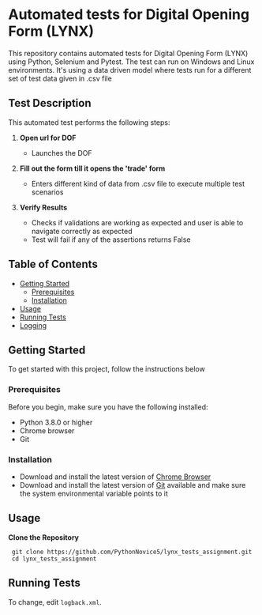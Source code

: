 # Automated tests for Digital Opening Form (LYNX)

This repository contains automated tests for Digital Opening Form (LYNX) using Python, Selenium and Pytest. The test can run on Windows and Linux environments. It's using a data driven model where tests run for a different set of test data given in .csv file

## Test Description

This automated test performs the following steps:

1. **Open url for DOF**
   - Launches the DOF

2. **Fill out the form till it opens the 'trade' form**
   - Enters different kind of data from .csv file to execute multiple test scenarios

3. **Verify Results**
   - Checks if validations are working as expected and user is able to navigate correctly as expected
   - Test will fail if any of the assertions returns False

## Table of Contents

- [Getting Started](#getting-started)
  - [Prerequisites](#prerequisites)
  - [Installation](#installation)
- [Usage](#usage)
- [Running Tests](#running-tests)
- [Logging](#logging)


## Getting Started

To get started with this project, follow the instructions below

### Prerequisites

Before you begin, make sure you have the following installed:

- Python 3.8.0 or higher
- Chrome browser
- Git

### Installation
- Download and install the latest version of [Chrome Browser](https://www.googleadservices.com/pagead/aclk?sa=L&ai=DChcSEwjug5KTpNeBAxUUp9UKHVE8BnQYABAAGgJ3cw&ase=2&gclid=Cj0KCQjw1OmoBhDXARIsAAAYGSHujsSoTwk0H1G7RgC-1Pt3qm6gKJ5Kq07F8MZ9crllSjTjT6n--GMaAiCoEALw_wcB&ei=e6waZYeqK46Fxc8P6JCxmAE&ohost=www.google.com&cid=CAESV-D2_-jWE4O2wHQzNOFVTiBHSdK3zxPb9VpJaB9TTTT0T-UU1wLVcYhH7kAx_vYPoWrWIsXMohwDB20guWl4a2rdIllyOs6d_u2VxSxRDhyggFpbHO02ww&sig=AOD64_3zvyT3UcU2AemBlSRNSMyyog_BNQ&q&sqi=2&nis=4&adurl&ved=2ahUKEwjH04qTpNeBAxWOQvEDHWhIDBMQ0Qx6BAgNEAE)
- Download and install the latest version of [Git](https://git-scm.com/downloads) available and make sure the system environmental variable points to it

## Usage

**Clone the Repository** 
   ```
    git clone https://github.com/PythonNovice5/lynx_tests_assignment.git
    cd lynx_tests_assignment
  ```
## Running Tests

  

To change, edit `logback.xml`.


  

